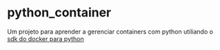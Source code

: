 # python_container
Um projeto para aprender a gerenciar containers com python utiliando o [sdk do docker para python](https://docker-py.readthedocs.io/en/stable/#)
